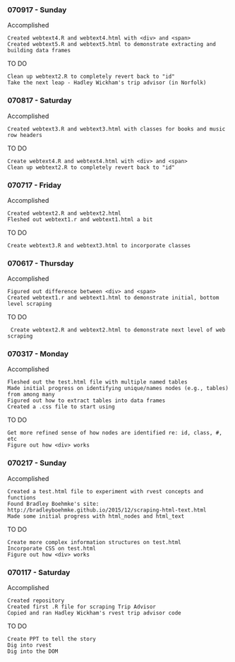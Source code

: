 ### 070917 - Sunday  

  Accomplished
  
    Created webtext4.R and webtext4.html with <div> and <span>
    Created webtext5.R and webtext5.html to demonstrate extracting and building data frames
  
  TO DO

    Clean up webtext2.R to completely revert back to "id"
    Take the next leap - Hadley Wickham's trip advisor (in Norfolk)

### 070817 - Saturday  

  Accomplished
  
    Created webtext3.R and webtext3.html with classes for books and music row headers  
  
  TO DO  
  
    Create webtext4.R and webtext4.html with <div> and <span>
    Clean up webtext2.R to completely revert back to "id"

### 070717 - Friday  

  Accomplished
    
    Created webtext2.R and webtext2.html  
    Fleshed out webtext1.r and webtext1.html a bit

  TO DO  
   
    Create webtext3.R and webtext3.html to incorporate classes
  

### 070617 - Thursday  

  Accomplished
    
    Figured out difference between <div> and <span>  
    Created webtext1.r and webtext1.html to demonstrate initial, bottom level scraping

  TO DO  
   
     Create webtext2.R and webtext2.html to demonstrate next level of web scraping
  

### 070317 - Monday

  Accomplished  
  
    Fleshed out the test.html file with multiple named tables
    Made initial progress on identifying unique/names nodes (e.g., tables) from among many
    Figured out how to extract tables into data frames
    Created a .css file to start using
  
  TO DO

    Get more refined sense of how nodes are identified re: id, class, #, etc
    Figure out how <div> works

### 070217 - Sunday

  Accomplished
  
    Created a test.html file to experiment with rvest concepts and functions
    Found Bradley Boehmke's site: http://bradleyboehmke.github.io/2015/12/scraping-html-text.html
    Made some initial progress with html_nodes and html_text  
  
  TO DO

    Create more complex information structures on test.html
    Incorporate CSS on test.html
    Figure out how <div> works

### 070117 - Saturday

  Accomplished
  
    Created repository
    Created first .R file for scraping Trip Advisor
    Copied and ran Hadley Wickham's rvest trip advisor code
    
  TO DO
  
    Create PPT to tell the story
    Dig into rvest
    Dig into the DOM
    
